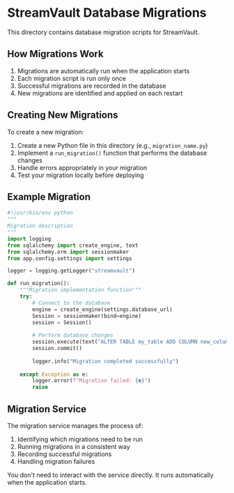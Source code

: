 # StreamVault Database Migrations

This directory contains database migration scripts for StreamVault.

## How Migrations Work

1. Migrations are automatically run when the application starts
2. Each migration script is run only once
3. Successful migrations are recorded in the database
4. New migrations are identified and applied on each restart

## Creating New Migrations

To create a new migration:

1. Create a new Python file in this directory (e.g., `migration_name.py`)
2. Implement a `run_migration()` function that performs the database changes
3. Handle errors appropriately in your migration
4. Test your migration locally before deploying

## Example Migration

```python
#!/usr/bin/env python
"""
Migration description
"""
import logging
from sqlalchemy import create_engine, text
from sqlalchemy.orm import sessionmaker
from app.config.settings import settings

logger = logging.getLogger("streamvault")

def run_migration():
    """Migration implementation function"""
    try:
        # Connect to the database
        engine = create_engine(settings.database_url)
        Session = sessionmaker(bind=engine)
        session = Session()
        
        # Perform database changes
        session.execute(text("ALTER TABLE my_table ADD COLUMN new_column INT"))
        session.commit()
        
        logger.info("Migration completed successfully")
        
    except Exception as e:
        logger.error(f"Migration failed: {e}")
        raise
```

## Migration Service

The migration service manages the process of:

1. Identifying which migrations need to be run
2. Running migrations in a consistent way
3. Recording successful migrations
4. Handling migration failures

You don't need to interact with the service directly. It runs automatically
when the application starts.
